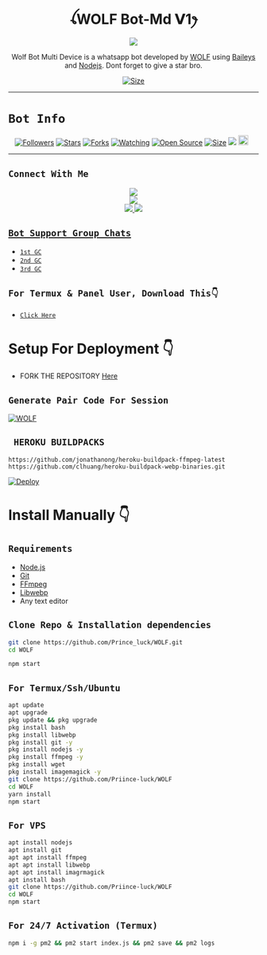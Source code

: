 
 

<h1 align="center">ꪶWOLF Bot-Md 𝗩1ꫂ<br></h1>
<p align="center">
<img src="https://telegra.ph/file/9d0e862ff644f8a4efe81.jpg" />
</p>

<p align="center">
Wolf Bot Multi Device is a whatsapp bot developed by <a href="https://github.com/Prince-luck" target="_blank">WOLF</a> using <a href="https://github.com/adiwajshing/Baileys" target="_blank">Baileys</a> and <a href="https://github.com/nodejs" target="_blank">Nodejs</a>. Dont forget to give a star bro.
</p>

<p align="center">
<a href="https://youtu.be/mu5m6aB6P5k"><img title="Size" src="https://img.shields.io/badge/Tutorial-Video-green"></a>
</p>

------

# ```Bot Info```
<p align="center">
<a href="https://github.com/Prince-luck/followers"><img title="Followers" src="https://img.shields.io/github/followers/Prince-luck?color=gold&style=flat-square"></a>
<a href="https://github.com/Prince-luck/WOLF/stargazers/"><img title="Stars" src="https://img.shields.io/github/stars/Prince-luck/WOLF?color=red&style=flat-square"></a>
<a href="https://github.com/Prince-luck/WOLF/network/members"><img title="Forks" src="https://img.shields.io/github/forks/Prince-luck/WOLF?color=blue&style=flat-square"></a>
<a href="https://github.com/Prince-luck/WOLF/watchers"><img title="Watching" src="https://img.shields.io/github/watchers/Prince-luck/WOLF?label=Watchers&color=pink&style=flat-square"></a>
<a href="https://github.com/Prince-luck/WOLF"><img title="Open Source" src="https://img.shields.io/badge/Author-WOLF%20WHATSAPP%20Bot%20Inc.-red?v=103"></a>
<a href="https://github.com/Prince-luck/WOLF/"><img title="Size" src="https://img.shields.io/github/repo-size/Prince-luck/WOLF?style=flat-square&color=green"></a>
<a href="https://hits.seeyoufarm.com"><img src="https://hits.seeyoufarm.com/api/count/incr/badge.svg?url=https%3A%2F%2Fgithub.com%2FPrince-luck%2FWOLF&count_bg=%2379C83D&title_bg=%23555555&icon=probot.svg&icon_color=%2300FF6D&title=hits&edge_flat=false"/></a>
<a href="https://github.com/Priince-luck/WOLF/graphs/commit-activity"><img height="20" src="https://img.shields.io/badge/Maintained%3F-yes-green.svg"></a>&nbsp;&nbsp;
</p>
<p align='center'>
    </p>

-------

## ```Connect With Me```
<p align="center">
<a href="https://youtube.com/@W00lf_12"><img src="https://img.shields.io/badge/YouTube-ff0000?style=for-the-badge&logo=youtube&logoColor=ff000000&link=https://youtube.com/@W00lf_12" /><br>
<a href="https://whatsapp.com/channel/0029Vacs3IIIiRp0FeDDcJ1G"><img src="https://img.shields.io/badge/WhatsApp Channel-25D366?style=for-the-badge&logo=whatsapp&logoColor=white&link=https://whatsapp.com/channel/0029VaG9VfPKWEKk1rxTQD20" /><br>
<a href="https://t.me/W0lf_4"><img src="https://img.shields.io/badge/Telegram-00FFFF?style=for-the-badge&logo=telegram&logoColor=white" />
<a href="https://whatsapp.com/channel/0029Vacs3IIIiRp0FeDDcJ1G"><img src="https://img.shields.io/badge/WhatsApp Group-25D366?style=for-the-badge&logo=whatsapp&logoColor=white" />

</p>

## ```Bot Support Group Chats```

- [`1st GC`](https://chat.whatsapp.com/K7bqDtH6ccbIQqs3AZJTut)
- [`2nd GC`](https://chat.whatsapp.com/K7bqDtH6ccbIQqs3AZJTut)
- [`3rd GC`](https://chat.whatsapp.com/K7bqDtH6ccbIQqs3AZJTut)

## `For Termux & Panel User, Download This👇`
- [`Click Here`](https://shrinkme.pro/y07LYARu)


# Setup For Deployment 👇

- FORK THE REPOSITORY [Here](https://github.com/Prince_luck/WOLF/fork)

## `Generate Pair Code For Session`
[![WOLF](https://repl.it/badge/github/quiec/whatsasena)](https://replit.com/@DGXeon/Xeon-PairCode)

## ` HEROKU BUILDPACKS`

```
https://github.com/jonathanong/heroku-buildpack-ffmpeg-latest
https://github.com/clhuang/heroku-buildpack-webp-binaries.git
```

[![Deploy](https://www.herokucdn.com/deploy/button.svg)](https://heroku.com/deploy?template=https://github.com/Priince-luck/WOLF/)

# Install Manually 👇
## `Requirements`
* [Node.js](https://nodejs.org/en/)
* [Git](https://git-scm.com/downloads)
* [FFmpeg](https://github.com/BtbN/FFmpeg-Builds/releases/download/autobuild-2020-12-08-13-03/ffmpeg-n4.3.1-26-gca55240b8c-win64-gpl-4.3.zip)
* [Libwebp](https://developers.google.com/speed/webp/download)
* Any text editor
## `Clone Repo & Installation dependencies`
```bash
git clone https://github.com/Prince_luck/WOLF.git
cd WOLF

npm start
```
## `For Termux/Ssh/Ubuntu`
```bash
apt update
apt upgrade
pkg update && pkg upgrade
pkg install bash
pkg install libwebp
pkg install git -y
pkg install nodejs -y 
pkg install ffmpeg -y 
pkg install wget
pkg install imagemagick -y
git clone https://github.com/Priince-luck/WOLF
cd WOLF
yarn install
npm start
```
## `For VPS`
```bash
apt install nodejs 
apt install git 
apt apt install ffmpeg 
apt apt install libwebp 
apt apt install imagrmagick
apt install bash
git clone https://github.com/Priince-luck/WOLF
cd WOLF
npm start
```
## `For 24/7 Activation (Termux)`
```bash
npm i -g pm2 && pm2 start index.js && pm2 save && pm2 logs
```
